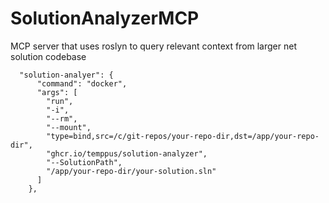 # SolutionAnalyzerMCP
MCP server that uses roslyn to query relevant context from larger net solution codebase

```
  "solution-analyer": {
      "command": "docker",
      "args": [
        "run",
        "-i",
        "--rm",
        "--mount",
        "type=bind,src=/c/git-repos/your-repo-dir,dst=/app/your-repo-dir",
        "ghcr.io/temppus/solution-analyzer",
        "--SolutionPath",
        "/app/your-repo-dir/your-solution.sln"
      ]
    },
```
